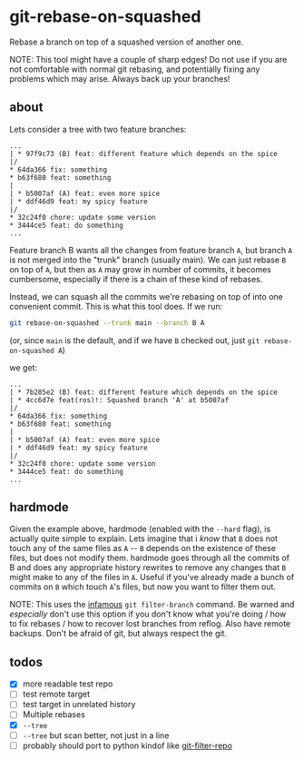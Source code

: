 # git-rebase-on-squashed

Rebase a branch on top of a squashed version of another one.

NOTE: This tool might have a couple of sharp edges! Do not use if you are not
comfortable with normal git rebasing, and potentially fixing any problems which
may arise. Always back up your branches!

## about

Lets consider a tree with two feature branches:

```
...
| * 97f9c73 (B) feat: different feature which depends on the spice
|/ 
* 64da366 fix: something
* b63f680 feat: something
|
| * b5007af (A) feat: even more spice
| * ddf46d9 feat: my spicy feature
|/  
* 32c24f0 chore: update some version
* 3444ce5 feat: do something
...
```

Feature branch B wants all the changes from feature branch `A`, but branch `A`
is not merged into the "trunk" branch (usually main). We can just rebase `B`
on top of `A`, but then as `A` may grow in number of commits, it becomes cumbersome,
especially if there is a chain of these kind of rebases.

Instead, we can squash all the commits we're rebasing on top of into one
convenient commit. This is what this tool does. If we run:

```bash
git rebase-on-squashed --trunk main --branch B A
```

(or, since `main` is the default, and if we have `B` checked out, just
`git rebase-on-squashed A`)

we get:

```
...
| * 7b285e2 (B) feat: different feature which depends on the spice
| * 4cc6d7e feat(ros)!: Squashed branch 'A' at b5007af
|/ 
* 64da366 fix: something
* b63f680 feat: something
|
| * b5007af (A) feat: even more spice
| * ddf46d9 feat: my spicy feature
|/  
* 32c24f0 chore: update some version
* 3444ce5 feat: do something
...
```

## hardmode

Given the example above, hardmode (enabled with the `--hard` flag), is actually
quite simple to explain. Lets imagine that i *know* that `B` does not touch any
of the same files as `A` -- `B` depends on the existence of these files, but
does not modify them. hardmode goes through all the commits of B and does any
appropriate history rewrites to remove any changes that `B` might make to any of
the files in `A`. Useful if you've already made a bunch of commits on `B` which
touch `A`'s files, but now you want to filter them out.

NOTE: This uses the [infamous](https://git-scm.com/docs/git-filter-branch#_warning) `git filter-branch`
command. Be warned and *especially* don't use this option if you don't know what
you're doing / how to fix rebases / how to recover lost branches from reflog. Also
have remote backups. Don't be afraid of git, but always respect the git.

## todos

- [x] more readable test repo
- [ ] test remote target
- [ ] test target in unrelated history
- [ ] Multiple rebases
- [x] `--tree`
- [ ] `--tree` but scan better, not just in a line
- [ ] probably should port to python kindof like [git-filter-repo](https://github.com/newren/git-filter-repo)
